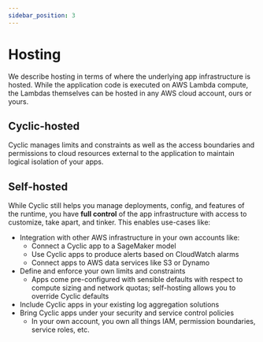 ```yaml
---
sidebar_position: 3
---
```

# Hosting

We describe hosting in terms of where the underlying app infrastructure is hosted. While the application code is executed on AWS Lambda compute, the Lambdas themselves can be hosted in any AWS cloud account, ours or yours.

## Cyclic-hosted
Cyclic manages limits and constraints as well as the access boundaries and permissions to cloud resources external to the application to maintain logical isolation of your apps. 

## Self-hosted
While Cyclic still helps you manage deployments, config, and features of the runtime, you have **full control** of the app infrastructure with access to customize, take apart, and tinker. This enables use-cases like:  
  - Integration with other AWS infrastructure in your own accounts like:
    - Connect a Cyclic app to a SageMaker model
    - Use Cyclic apps to produce alerts based on CloudWatch alarms 
    - Connect apps to AWS data services like S3 or Dynamo
  - Define and enforce your own limits and constraints
    - Apps come pre-configured with sensible defaults with respect to compute sizing and network quotas; self-hosting allows you to override Cyclic defaults
  - Include Cyclic apps in your existing log aggregation solutions
  - Bring Cyclic apps under your security and service control policies
    - In your own account, you own all things IAM, permission boundaries, service roles, etc. 